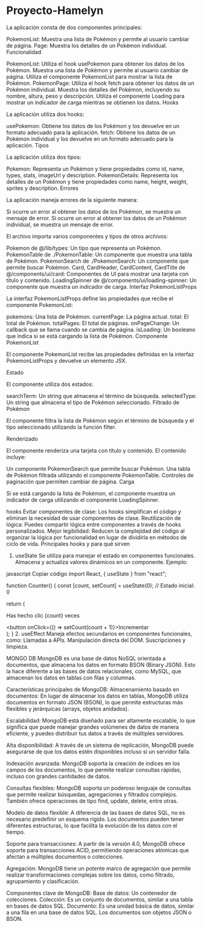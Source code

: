 # Proyecto-Hamelyn
La aplicación consta de dos componentes principales:

PokemonList: Muestra una lista de Pokémon y permite al usuario cambiar de página.
Page: Muestra los detalles de un Pokémon individual.
Funcionalidad

PokemonList:
Utiliza el hook usePokemon para obtener los datos de los Pokémon.
Muestra una lista de Pokémon y permite al usuario cambiar de página.
Utiliza el componente PokemonList para mostrar la lista de Pokémon.
PokemonPage:
Utiliza el hook fetch para obtener los datos de un Pokémon individual.
Muestra los detalles del Pokémon, incluyendo su nombre, altura, peso y descripción.
Utiliza el componente Loading para mostrar un indicador de carga mientras se obtienen los datos.
Hooks

La aplicación utiliza dos hooks:

usePokemon: Obtiene los datos de los Pokémon y los devuelve en un formato adecuado para la aplicación.
fetch: Obtiene los datos de un Pokémon individual y los devuelve en un formato adecuado para la aplicación.
Tipos

La aplicación utiliza dos tipos:

Pokemon: Representa un Pokémon y tiene propiedades como id, name, types, stats, imageUrl y description.
PokemonDetails: Representa los detalles de un Pokémon y tiene propiedades como name, height, weight, sprites y description.
Errores

La aplicación maneja errores de la siguiente manera:

Si ocurre un error al obtener los datos de los Pokémon, se muestra un mensaje de error.
Si ocurre un error al obtener los datos de un Pokémon individual, se muestra un mensaje de error.








El archivo importa varios componentes y tipos de otros archivos:

Pokemon de @/lib/types: Un tipo que representa un Pokémon.
PokemonTable de ./PokemonTable: Un componente que muestra una tabla de Pokémon.
PokemonSearch de ./PokemonSearch: Un componente que permite buscar Pokémon.
Card, CardHeader, CardContent, CardTitle de @/components/ui/card: Componentes de UI para mostrar una tarjeta con título y contenido.
LoadingSpinner de @/components/ui/loading-spinner: Un componente que muestra un indicador de carga.
Interfaz PokemonListProps

La interfaz PokemonListProps define las propiedades que recibe el componente PokemonList:

pokemons: Una lista de Pokémon.
currentPage: La página actual.
total: El total de Pokémon.
totalPages: El total de páginas.
onPageChange: Un callback que se llama cuando se cambia de página.
isLoading: Un booleano que indica si se está cargando la lista de Pokémon.
Componente PokemonList

El componente PokemonList recibe las propiedades definidas en la interfaz PokemonListProps y devuelve un elemento JSX.

Estado

El componente utiliza dos estados:

searchTerm: Un string que almacena el término de búsqueda.
selectedType: Un string que almacena el tipo de Pokémon seleccionado.
Filtrado de Pokémon

El componente filtra la lista de Pokémon según el término de búsqueda y el tipo seleccionado utilizando la función filter.

Renderizado

El componente renderiza una tarjeta con título y contenido. El contenido incluye:

Un componente PokemonSearch que permite buscar Pokémon.
Una tabla de Pokémon filtrada utilizando el componente PokemonTable.
Controles de paginación que permiten cambiar de página.
Carga

Si se está cargando la lista de Pokémon, el componente muestra un indicador de carga utilizando el componente LoadingSpinner.









hooks
Evitar componentes de clase: Los hooks simplifican el código y eliminan la necesidad de usar componentes de clase.
Reutilización de lógica: Puedes compartir lógica entre componentes a través de hooks personalizados.
Mejor legibilidad: Reducen la complejidad del código al organizar la lógica por funcionalidad en lugar de dividirla en métodos de ciclo de vida.
Principales hooks y para qué sirven
1. useState
Se utiliza para manejar el estado en componentes funcionales.
Almacena y actualiza valores dinámicos en un componente.
Ejemplo:

javascript
Copiar código
import React, { useState } from "react";

function Counter() {
  const [count, setCount] = useState(0); // Estado inicial: 0

  return (
    <div>
      <p>Has hecho clic {count} veces</p>
      <button onClick={() => setCount(count + 1)}>Incrementar</button>
    </div>
  );
}
2. useEffect
Maneja efectos secundarios en componentes funcionales, como:
Llamadas a APIs.
Manipulación directa del DOM.
Suscripciones y limpieza.



MONGO DB 
MongoDB es una base de datos NoSQL orientada a documentos, que almacena los datos en formato BSON (Binary JSON). Esto la hace diferente a las bases de datos relacionales, como MySQL, que almacenan los datos en tablas con filas y columnas.

Características principales de MongoDB:
Almacenamiento basado en documentos: En lugar de almacenar los datos en tablas, MongoDB utiliza documentos en formato JSON (BSON), lo que permite estructuras más flexibles y jerárquicas (arrays, objetos anidados).

Escalabilidad: MongoDB está diseñado para ser altamente escalable, lo que significa que puede manejar grandes volúmenes de datos de manera eficiente, y puedes distribuir tus datos a través de múltiples servidores.

Alta disponibilidad: A través de un sistema de replicación, MongoDB puede asegurarse de que los datos estén disponibles incluso si un servidor falla.

Indexación avanzada: MongoDB soporta la creación de índices en los campos de los documentos, lo que permite realizar consultas rápidas, incluso con grandes cantidades de datos.

Consultas flexibles: MongoDB soporta un poderoso lenguaje de consultas que permite realizar búsquedas, agregaciones y filtrados complejos. También ofrece operaciones de tipo find, update, delete, entre otras.

Modelo de datos flexible: A diferencia de las bases de datos SQL, no es necesario predefinir un esquema rígido. Los documentos pueden tener diferentes estructuras, lo que facilita la evolución de los datos con el tiempo.

Soporte para transacciones: A partir de la versión 4.0, MongoDB ofrece soporte para transacciones ACID, permitiendo operaciones atómicas que afectan a múltiples documentos o colecciones.

Agregación: MongoDB tiene un potente marco de agregación que permite realizar transformaciones complejas sobre los datos, como filtrado, agrupamiento y clasificación.

Componentes clave de MongoDB:
Base de datos: Un contenedor de colecciones.
Colección: Es un conjunto de documentos, similar a una tabla en bases de datos SQL.
Documento: Es una unidad básica de datos, similar a una fila en una base de datos SQL. Los documentos son objetos JSON o BSON.
